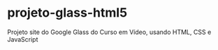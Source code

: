 # projeto-glass-html5
 Projeto site do Google Glass do Curso em Vídeo, usando HTML, CSS e JavaScript
